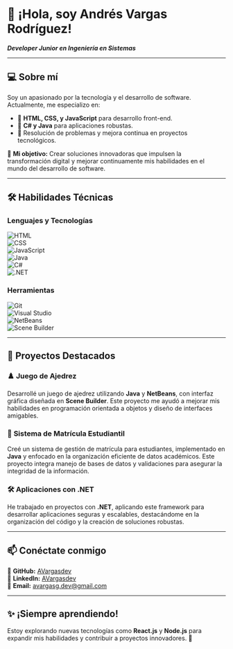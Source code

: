 # 👋 ¡Hola, soy Andrés Vargas Rodríguez!  
**_Developer Junior en Ingeniería en Sistemas_**  

---

## 💻 **Sobre mí**  
Soy un apasionado por la tecnología y el desarrollo de software. Actualmente, me especializo en:  
- 🔹 **HTML, CSS, y JavaScript** para desarrollo front-end.  
- 🔹 **C# y Java** para aplicaciones robustas.  
- 🔹 Resolución de problemas y mejora continua en proyectos tecnológicos.  

🎯 **Mi objetivo:** Crear soluciones innovadoras que impulsen la transformación digital y mejorar continuamente mis habilidades en el mundo del desarrollo de software.

---

## 🛠️ **Habilidades Técnicas**  

### Lenguajes y Tecnologías  
![HTML](https://img.shields.io/badge/-HTML5-orange?style=flat&logo=html5&logoColor=white)  
![CSS](https://img.shields.io/badge/-CSS3-blue?style=flat&logo=css3&logoColor=white)  
![JavaScript](https://img.shields.io/badge/-JavaScript-yellow?style=flat&logo=javascript&logoColor=white)  
![Java](https://img.shields.io/badge/-Java-red?style=flat&logo=java&logoColor=white)  
![C#](https://img.shields.io/badge/-C%23-purple?style=flat&logo=csharp&logoColor=white)  
![.NET](https://img.shields.io/badge/-.NET-blueviolet?style=flat&logo=.net&logoColor=white)

### Herramientas  
![Git](https://img.shields.io/badge/-Git-black?style=flat&logo=git&logoColor=white)  
![Visual Studio](https://img.shields.io/badge/-Visual%20Studio-blueviolet?style=flat&logo=visual-studio&logoColor=white)  
![NetBeans](https://img.shields.io/badge/-NetBeans-green?style=flat&logo=apache-netbeans-ide&logoColor=white)  
![Scene Builder](https://img.shields.io/badge/-Scene%20Builder-lightgrey?style=flat&logo=java&logoColor=white)

---

## 🌟 **Proyectos Destacados**  
### ♟️ **Juego de Ajedrez**  
Desarrollé un juego de ajedrez utilizando **Java** y **NetBeans**, con interfaz gráfica diseñada en **Scene Builder**. Este proyecto me ayudó a mejorar mis habilidades en programación orientada a objetos y diseño de interfaces amigables.

### 📘 **Sistema de Matrícula Estudiantil**  
Creé un sistema de gestión de matrícula para estudiantes, implementado en **Java** y enfocado en la organización eficiente de datos académicos. Este proyecto integra manejo de bases de datos y validaciones para asegurar la integridad de la información.

### 🛠️ **Aplicaciones con .NET**  
He trabajado en proyectos con **.NET**, aplicando este framework para desarrollar aplicaciones seguras y escalables, destacándome en la organización del código y la creación de soluciones robustas.

---

## 📫 **Conéctate conmigo**  
📍 **GitHub:** [AVargasdev](https://github.com/AVargasdev)  
📍 **LinkedIn:** [AVargasdev](https://www.linkedin.com/in/AVargasdev)  
📍 **Email:** avargasg.dev@gmail.com  

---

## ✨ **¡Siempre aprendiendo!**  
Estoy explorando nuevas tecnologías como **React.js** y **Node.js** para expandir mis habilidades y contribuir a proyectos innovadores. 🚀  
